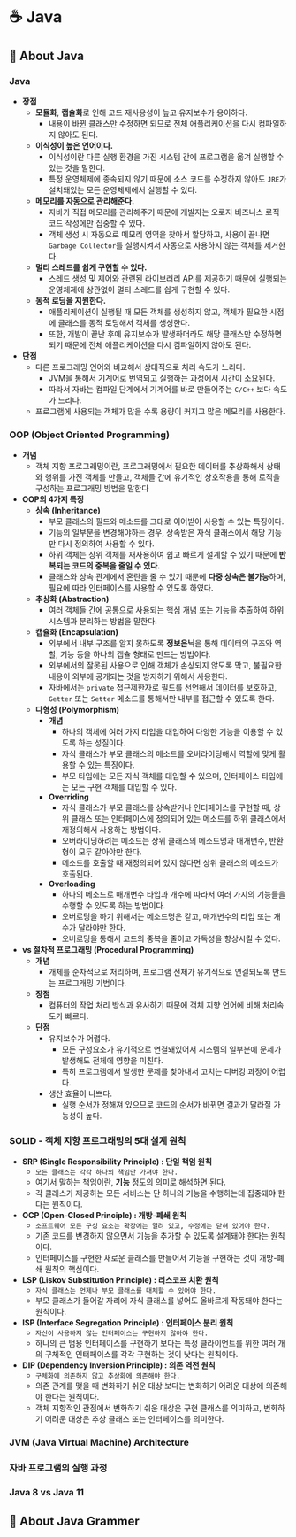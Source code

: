 # ☕ Java

## 📕 About Java
### Java
- **장점**
  - **모듈화**, **캡슐화**로 인해 코드 재사용성이 높고 유지보수가 용이하다.
    - 내용이 바뀐 클래스만 수정하면 되므로 전체 애플리케이션을 다시 컴파일하지 않아도 된다.
  - **이식성이 높은 언어이다.**
    - 이식성이란 다른 실행 환경을 가진 시스템 간에 프로그램을 옮겨 실행할 수 있는 것을 말한다.
    - 특정 운영체제에 종속되지 않기 때문에 소스 코드를 수정하지 않아도 `JRE`가 설치돼있는 모든 운영체제에서 실행할 수 있다.
  - **메모리를 자동으로 관리해준다.**
    - 자바가 직접 메모리를 관리해주기 때문에 개발자는 오로지 비즈니스 로직 코드 작성에만 집중할 수 있다.
    - 객체 생성 시 자동으로 메모리 영역을 찾아서 할당하고, 사용이 끝나면 `Garbage Collector`를 실행시켜서 자동으로 사용하지 않는 객체를 제거한다.
  - **멀티 스레드를 쉽게 구현할 수 있다.**
    - 스레드 생성 및 제어와 관련된 라이브러리 API를 제공하기 때문에 실행되는 운영체제에 상관없이 멀티 스레드를 쉽게 구현할 수 있다.
  - **동적 로딩을 지원한다.**
    - 애플리케이션이 실행될 때 모든 객체를 생성하지 않고, 객체가 필요한 시점에 클래스를 동적 로딩해서 객체를 생성한다.
    - 또한, 개발이 끝난 후에 유지보수가 발생하더라도 해당 클래스만 수정하면 되기 때문에 전체 애플리케이션을 다시 컴파일하지 않아도 된다.
- **단점**
  - 다른 프로그래밍 언어와 비교해서 상대적으로 처리 속도가 느리다.
    - JVM을 통해서 기계어로 번역되고 실행하는 과정에서 시간이 소요된다.
    - 따라서 자바는 컴파일 단계에서 기계어를 바로 만들어주는 `C/C++` 보다 속도가 느리다.
  - 프로그램에 사용되는 객체가 많을 수록 용량이 커지고 많은 메모리를 사용한다.

### OOP (Object Oriented Programming)
- **개념**
  - 객체 지향 프로그래밍이란, 프로그래밍에서 필요한 데이터를 추상화해서 상태와 행위를 가진 객체를 만들고, 객체들 간에 유기적인 상호작용을 통해 로직을 구성하는 프로그래밍 방법을 말한다
- **OOP의 4가지 특징**
  - **상속 (Inheritance)**
    - 부모 클래스의 필드와 메소드를 그대로 이어받아 사용할 수 있는 특징이다.
    - 기능의 일부분을 변경해야하는 경우, 상속받은 자식 클래스에서 해당 기능만 다시 정의하여 사용할 수 있다.
    - 하위 객체는 상위 객체를 재사용하여 쉽고 빠르게 설계할 수 있기 때문에 **반복되는 코드의 중복을 줄일 수 있다.**
    - 클래스와 상속 관계에서 혼란을 줄 수 있기 때문에 **다중 상속은 불가능**하며, 필요에 따라 인터페이스를 사용할 수 있도록 하였다.
  - **추상화 (Abstraction)**
    - 여러 객체들 간에 공통으로 사용되는 핵심 개념 또는 기능을 추출하여 하위 시스템과 분리하는 방법을 말한다.
  - **캡슐화 (Encapsulation)**
    - 외부에서 내부 구조를 알지 못하도록 **정보은닉**을 통해 데이터의 구조와 역할, 기능 등을 하나의 캡슐 형태로 만드는 방법이다.
    - 외부에서의 잘못된 사용으로 인해 객체가 손상되지 않도록 막고, 불필요한 내용이 외부에 공개되는 것을 방지하기 위해서 사용한다.
    - 자바에서는 `private` 접근제한자로 필드를 선언해서 데이터를 보호하고, `Getter` 또는 `Setter` 메소드를 통해서만 내부를 접근할 수 있도록 한다.
  - **다형성 (Polymorphism)**
    - **개념**
      - 하나의 객체에 여러 가지 타입을 대입하여 다양한 기능을 이용할 수 있도록 하는 성질이다.
      - 자식 클래스가 부모 클래스의 메소드를 오버라이딩해서 역할에 맞게 활용할 수 있는 특징이다.
      - 부모 타입에는 모든 자식 객체를 대입할 수 있으며, 인터페이스 타입에는 모든 구현 객체를 대입할 수 있다.
    - **Overriding**
      - 자식 클래스가 부모 클래스를 상속받거나 인터페이스를 구현할 때, 상위 클래스 또는 인터페이스에 정의되어 있는 메소드를 하위 클래스에서 재정의해서 사용하는 방법이다.
      - 오버라이딩하려는 메소드는 상위 클래스의 메소드명과 매개변수, 반환형이 모두 같아야만 한다.
      - 메소드를 호출할 때 재정의되어 있지 않다면 상위 클래스의 메소드가 호출된다.
    - **Overloading**
      - 하나의 메소드로 매개변수 타입과 개수에 따라서 여러 가지의 기능들을 수행할 수 있도록 하는 방법이다.
      - 오버로딩을 하기 위해서는 메소드명은 같고, 매개변수의 타입 또는 개수가 달라야만 한다.
      - 오버로딩을 통해서 코드의 중복을 줄이고 가독성을 향상시킬 수 있다.
- **vs 절차적 프로그래밍 (Procedural Programming)**
  - **개념**
    - 개체를 순차적으로 처리하며, 프로그램 전체가 유기적으로 연결되도록 만드는 프로그래밍 기법이다.
  - **장점**
    - 컴퓨터의 작업 처리 방식과 유사하기 때문에 객체 지향 언어에 비해 처리속도가 빠르다.
  - **단점**
    - 유지보수가 어렵다.
      - 모든 구성요소가 유기적으로 연결돼있어서 시스템의 일부분에 문제가 발생해도 전체에 영향을 미친다.
      - 특히 프로그램에서 발생한 문제를 찾아내서 고치는 디버깅 과정이 어렵다.
    - 생산 효율이 나쁘다.
      - 실행 순서가 정해져 있으므로 코드의 순서가 바뀌면 결과가 달라질 가능성이 높다.

### SOLID - 객체 지향 프로그래밍의 5대 설계 원칙
- **SRP (Single Responsibility Principle) : 단일 책임 원칙**
  - `모든 클래스는 각각 하나의 책임만 가져야 한다.`
  - 여기서 말하는 책임이란, **기능** 정도의 의미로 해석하면 된다.
  - 각 클래스가 제공하는 모든 서비스는 단 하나의 기능을 수행하는데 집중돼야 한다는 원칙이다.
- **OCP (Open-Closed Principle) : 개방-폐쇄 원칙**
  - `소프트웨어 모든 구성 요소는 확장에는 열려 있고, 수정에는 닫혀 있어야 한다.`
  - 기존 코드를 변경하지 않으면서 기능을 추가할 수 있도록 설계돼야 한다는 원칙이다.
  - 인터페이스를 구현한 새로운 클래스를 만들어서 기능을 구현하는 것이 개방-폐쇄 원칙의 핵심이다.
- **LSP (Liskov Substitution Principle) : 리스코프 치환 원칙**
  - `자식 클래스는 언제나 부모 클래스를 대체할 수 있어야 한다.`
  - 부모 클래스가 들어갈 자리에 자식 클래스를 넣어도 올바르게 작동돼야 한다는 원칙이다.
- **ISP (Interface Segregation Principle) : 인터페이스 분리 원칙**
  - `자신이 사용하지 않는 인터페이스는 구현하지 않아야 한다.`
  - 하나의 큰 범용 인터페이스를 구현하기 보다는 특정 클라이언트를 위한 여러 개의 구체적인 인터페이스를 각각 구현하는 것이 낫다는 원칙이다.
- **DIP (Dependency Inversion Principle) : 의존 역전 원칙**
  - `구체화에 의존하지 않고 추상화에 의존해야 한다.`
  - 의존 관계를 맺을 때 변화하기 쉬운 대상 보다는 변화하기 어려운 대상에 의존해야 한다는 원칙이다.
  - 객체 지향적인 관점에서 변화하기 쉬운 대상은 구현 클래스를 의미하고, 변화하기 어려운 대상은 추상 클래스 또는 인터페이스를 의미한다.

### JVM (Java Virtual Machine) Architecture

### 자바 프로그램의 실행 과정

### Java 8 vs Java 11

## 📙 About Java Grammer